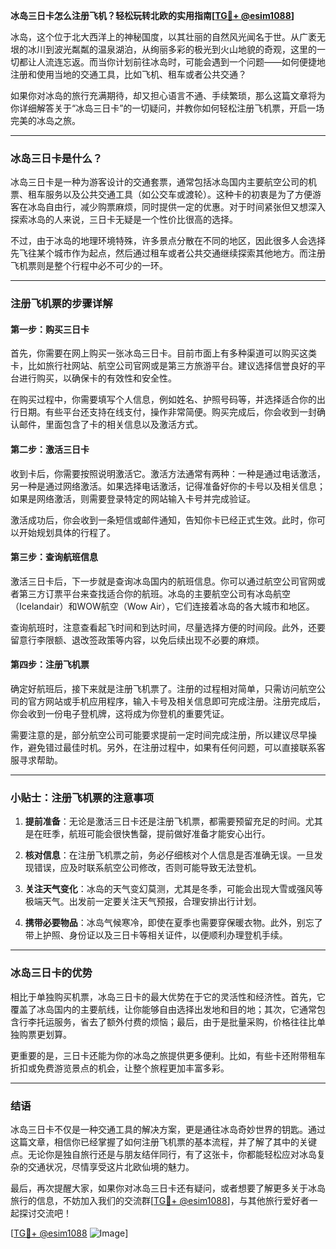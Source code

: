 **冰岛三日卡怎么注册飞机？轻松玩转北欧的实用指南[[TG💪+ @esim1088](https://t.me/s/esim1088)]**

冰岛，这个位于北大西洋上的神秘国度，以其壮丽的自然风光闻名于世。从广袤无垠的冰川到波光粼粼的温泉湖泊，从绚丽多彩的极光到火山地貌的奇观，这里的一切都让人流连忘返。而当你计划前往冰岛时，可能会遇到一个问题——如何便捷地注册和使用当地的交通工具，比如飞机、租车或者公共交通？

如果你对冰岛的旅行充满期待，却又担心语言不通、手续繁琐，那么这篇文章将为你详细解答关于“冰岛三日卡”的一切疑问，并教你如何轻松注册飞机票，开启一场完美的冰岛之旅。

---

### 冰岛三日卡是什么？

冰岛三日卡是一种为游客设计的交通套票，通常包括冰岛国内主要航空公司的机票、租车服务以及公共交通工具（如公交车或渡轮）。这种卡的初衷是为了方便游客在冰岛自由行，减少购票麻烦，同时提供一定的优惠。对于时间紧张但又想深入探索冰岛的人来说，三日卡无疑是一个性价比很高的选择。

不过，由于冰岛的地理环境特殊，许多景点分散在不同的地区，因此很多人会选择先飞往某个城市作为起点，然后通过租车或者公共交通继续探索其他地方。而注册飞机票则是整个行程中必不可少的一环。

---

### 注册飞机票的步骤详解

#### 第一步：购买三日卡

首先，你需要在网上购买一张冰岛三日卡。目前市面上有多种渠道可以购买这类卡，比如旅行社网站、航空公司官网或是第三方旅游平台。建议选择信誉良好的平台进行购买，以确保卡的有效性和安全性。

在购买过程中，你需要填写个人信息，例如姓名、护照号码等，并选择适合你的出行日期。有些平台还支持在线支付，操作非常简便。购买完成后，你会收到一封确认邮件，里面包含了卡的相关信息以及激活方式。

#### 第二步：激活三日卡

收到卡后，你需要按照说明激活它。激活方法通常有两种：一种是通过电话激活，另一种是通过网络激活。如果选择电话激活，记得准备好你的卡号以及相关信息；如果是网络激活，则需要登录特定的网站输入卡号并完成验证。

激活成功后，你会收到一条短信或邮件通知，告知你卡已经正式生效。此时，你可以开始规划具体的行程了。

#### 第三步：查询航班信息

激活三日卡后，下一步就是查询冰岛国内的航班信息。你可以通过航空公司官网或者第三方订票平台来查找适合你的航班。冰岛的主要航空公司有冰岛航空（Icelandair）和WOW航空（Wow Air），它们连接着冰岛的各大城市和地区。

查询航班时，注意查看起飞时间和到达时间，尽量选择方便的时间段。此外，还要留意行李限额、退改签政策等内容，以免后续出现不必要的麻烦。

#### 第四步：注册飞机票

确定好航班后，接下来就是注册飞机票了。注册的过程相对简单，只需访问航空公司的官方网站或手机应用程序，输入卡号及相关信息即可完成注册。注册完成后，你会收到一份电子登机牌，这将成为你登机的重要凭证。

需要注意的是，部分航空公司可能要求提前一定时间完成注册，所以建议尽早操作，避免错过最佳时机。另外，在注册过程中，如果有任何问题，可以直接联系客服寻求帮助。

---

### 小贴士：注册飞机票的注意事项

1. **提前准备**：无论是激活三日卡还是注册飞机票，都需要预留充足的时间。尤其是在旺季，航班可能会很快售罄，提前做好准备才能安心出行。
   
2. **核对信息**：在注册飞机票之前，务必仔细核对个人信息是否准确无误。一旦发现错误，应及时联系航空公司修改，否则可能导致无法登机。

3. **关注天气变化**：冰岛的天气变幻莫测，尤其是冬季，可能会出现大雪或强风等极端天气。出发前一定要关注天气预报，合理安排出行计划。

4. **携带必要物品**：冰岛气候寒冷，即使在夏季也需要穿保暖衣物。此外，别忘了带上护照、身份证以及三日卡等相关证件，以便顺利办理登机手续。

---

### 冰岛三日卡的优势

相比于单独购买机票，冰岛三日卡的最大优势在于它的灵活性和经济性。首先，它覆盖了冰岛国内的主要航线，让你能够自由选择出发地和目的地；其次，它通常包含行李托运服务，省去了额外付费的烦恼；最后，由于是批量采购，价格往往比单独购票更划算。

更重要的是，三日卡还能为你的冰岛之旅提供更多便利。比如，有些卡还附带租车折扣或免费游览景点的机会，让整个旅程更加丰富多彩。

---

### 结语

冰岛三日卡不仅是一种交通工具的解决方案，更是通往冰岛奇妙世界的钥匙。通过这篇文章，相信你已经掌握了如何注册飞机票的基本流程，并了解了其中的关键点。无论你是独自旅行还是与朋友结伴同行，有了这张卡，你都能轻松应对冰岛复杂的交通状况，尽情享受这片北欧仙境的魅力。

最后，再次提醒大家，如果你对冰岛三日卡还有疑问，或者想要了解更多关于冰岛旅行的信息，不妨加入我们的交流群[[TG💪+ @esim1088](https://t.me/s/esim1088)]，与其他旅行爱好者一起探讨交流吧！

[[TG💪+ @esim1088](https://t.me/s/esim1088) ![Image](https://i.postimg.cc/4NQfJmqS/Snipaste-2025-05-13-00-14-12.png)]